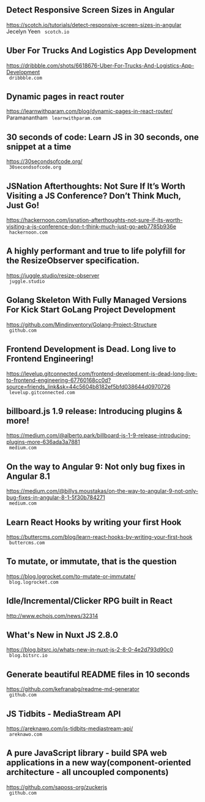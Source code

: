 ## Detect Responsive Screen Sizes in Angular  
https://scotch.io/tutorials/detect-responsive-screen-sizes-in-angular  
Jecelyn Yeen ` scotch.io`
  

## Uber For Trucks And Logistics App Development  
https://dribbble.com/shots/6618676-Uber-For-Trucks-And-Logistics-App-Development  
 ` dribbble.com`
  

## Dynamic pages in react router  
https://learnwithparam.com/blog/dynamic-pages-in-react-router/  
Paramanantham ` learnwithparam.com`
  

## 30 seconds of code: Learn JS in 30 seconds, one snippet at a time  
https://30secondsofcode.org/  
 ` 30secondsofcode.org`
  

## JSNation Afterthoughts: Not Sure If It’s Worth Visiting a JS Conference? Don’t Think Much, Just Go!  
https://hackernoon.com/jsnation-afterthoughts-not-sure-if-its-worth-visiting-a-js-conference-don-t-think-much-just-go-aeb7785b936e  
 ` hackernoon.com`
  

## A highly performant and true to life polyfill for the ResizeObserver specification.  
https://juggle.studio/resize-observer  
 ` juggle.studio`
  

## Golang Skeleton With Fully Managed Versions For Kick Start GoLang Project Development  
https://github.com/Mindinventory/Golang-Project-Structure  
 ` github.com`
  

## Frontend Development is Dead. Long live to Frontend Engineering!  
https://levelup.gitconnected.com/frontend-development-is-dead-long-live-to-frontend-engineering-67760168cc0d?source=friends_link&sk=44c5604b8182ef5bfd038644d0970726  
 ` levelup.gitconnected.com`
  

## billboard.js 1.9 release: Introducing plugins & more!  
https://medium.com/@alberto.park/billboard-js-1-9-release-introducing-plugins-more-636ada3a7881  
 ` medium.com`
  

## On the way to Angular 9: Not only bug fixes in Angular 8.1  
https://medium.com/@billys.moustakas/on-the-way-to-angular-9-not-only-bug-fixes-in-angular-8-1-5f30b784271  
 ` medium.com`
  

## Learn React Hooks by writing your first Hook  
https://buttercms.com/blog/learn-react-hooks-by-writing-your-first-hook  
 ` buttercms.com`
  

## To mutate, or immutate, that is the question  
https://blog.logrocket.com/to-mutate-or-immutate/  
 ` blog.logrocket.com`
  

## Idle/Incremental/Clicker RPG built in React  
http://www.echojs.com/news/32314  
 
  

## What's New in Nuxt JS 2.8.0  
https://blog.bitsrc.io/whats-new-in-nuxt-js-2-8-0-4e2d793d90c0  
 ` blog.bitsrc.io`
  

## Generate beautiful README files in 10 seconds  
https://github.com/kefranabg/readme-md-generator  
 ` github.com`
  

## JS Tidbits - MediaStream API  
https://areknawo.com/js-tidbits-mediastream-api/  
 ` areknawo.com`
  

## A pure JavaScript library - build SPA web applications in a new way(component-oriented architecture - all uncoupled components)  
https://github.com/saposs-org/zuckerjs  
 ` github.com`
  

